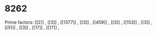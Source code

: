 # 8262

Prime factors: [[2]] , [[3]] , [[1377]] , [[3]] , [[459]] , [[3]] , [[153]] , [[3]] , [[51]] , [[3]] , [[17]] , [[17]] , 